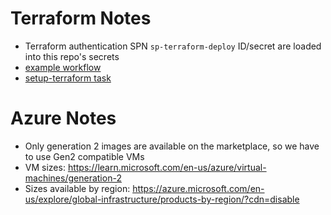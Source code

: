 # Terraform Notes

- Terraform authentication SPN `sp-terraform-deploy` ID/secret are loaded into this repo's secrets
- [example workflow](https://github.com/Azure-Samples/terraform-github-actions/blob/main/.github/workflows/tf-plan-apply.yml)
- [setup-terraform task](https://github.com/hashicorp/setup-terraform)

# Azure Notes

- Only generation 2 images are available on the marketplace, so we have to use Gen2 compatible VMs
- VM sizes: https://learn.microsoft.com/en-us/azure/virtual-machines/generation-2
- Sizes available by region: https://azure.microsoft.com/en-us/explore/global-infrastructure/products-by-region/?cdn=disable
